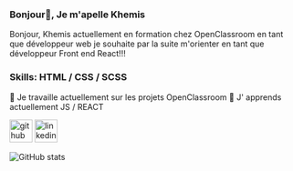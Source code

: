 ### Bonjour👋, Je m'apelle Khemis

Bonjour, Khemis actuellement en formation chez OpenClassroom en tant que développeur web je souhaite par la suite m'orienter en tant que développeur Front end React!!!

### Skills:  HTML / CSS / SCSS

🔭 Je travaille actuellement sur les projets OpenClassroom 
🌱 J' apprends actuellement JS / REACT 


[<img src='https://cdn.jsdelivr.net/npm/simple-icons@3.0.1/icons/github.svg' alt='github' height='40'>](https://github.com/khemisL)  [<img src='https://cdn.jsdelivr.net/npm/simple-icons@3.0.1/icons/linkedin.svg' alt='linkedin' height='40'>](https://www.linkedin.com/in/khemis-louison/)  

![GitHub stats](https://github-readme-stats.vercel.app/api?username=khemisL&show_icons=true)  




